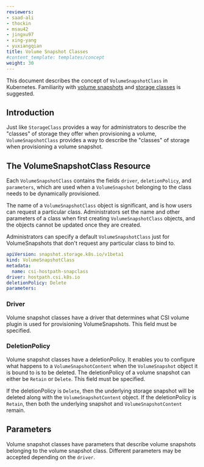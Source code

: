 ```yaml
---
reviewers:
- saad-ali
- thockin
- msau42
- jingxu97
- xing-yang
- yuxiangqian
title: Volume Snapshot Classes
#content_template: templates/concept
weight: 30
---
```


<!-- overview -->

This document describes the concept of `VolumeSnapshotClass` in Kubernetes. Familiarity
with [volume snapshots](/docs/concepts/storage/volume-snapshots/) and
[storage classes](/docs/concepts/storage/storage-classes) is suggested.




<!-- body -->

## Introduction

Just like `StorageClass` provides a way for administrators to describe the "classes"
of storage they offer when provisioning a volume, `VolumeSnapshotClass` provides a
way to describe the "classes" of storage when provisioning a volume snapshot.

## The VolumeSnapshotClass Resource

Each `VolumeSnapshotClass` contains the fields `driver`, `deletionPolicy`, and `parameters`,
which are used when a `VolumeSnapshot` belonging to the class needs to be
dynamically provisioned.

The name of a `VolumeSnapshotClass` object is significant, and is how users can
request a particular class. Administrators set the name and other parameters
of a class when first creating `VolumeSnapshotClass` objects, and the objects cannot
be updated once they are created.

Administrators can specify a default `VolumeSnapshotClass` just for VolumeSnapshots
that don't request any particular class to bind to.

```yaml
apiVersion: snapshot.storage.k8s.io/v1beta1
kind: VolumeSnapshotClass
metadata:
  name: csi-hostpath-snapclass
driver: hostpath.csi.k8s.io 
deletionPolicy: Delete
parameters:
```

### Driver

Volume snapshot classes have a driver that determines what CSI volume plugin is
used for provisioning VolumeSnapshots. This field must be specified.

### DeletionPolicy

Volume snapshot classes have a deletionPolicy. It enables you to configure what happens to a `VolumeSnapshotContent` when the `VolumeSnapshot` object it is bound to is to be deleted. The deletionPolicy of a volume snapshot can either be `Retain` or `Delete`. This field must be specified.

If the deletionPolicy is `Delete`, then the underlying storage snapshot will be deleted along with the `VolumeSnapshotContent` object. If the deletionPolicy is `Retain`, then both the underlying snapshot and `VolumeSnapshotContent` remain.

## Parameters

Volume snapshot classes have parameters that describe volume snapshots belonging to
the volume snapshot class. Different parameters may be accepted depending on the
`driver`.


